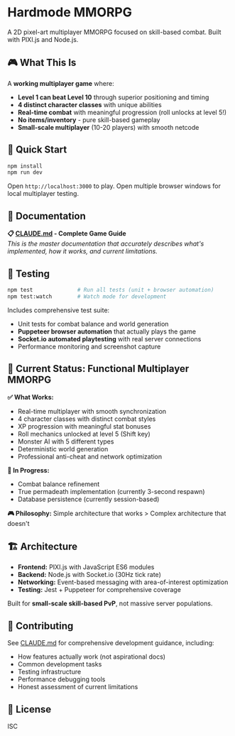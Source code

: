 # Hardmode MMORPG

A 2D pixel-art multiplayer MMORPG focused on skill-based combat. Built with PIXI.js and Node.js.

## 🎮 **What This Is**

A **working multiplayer game** where:
- **Level 1 can beat Level 10** through superior positioning and timing
- **4 distinct character classes** with unique abilities
- **Real-time combat** with meaningful progression (roll unlocks at level 5!)
- **No items/inventory** - pure skill-based gameplay
- **Small-scale multiplayer** (10-20 players) with smooth netcode

## 🚀 **Quick Start**

```bash
npm install
npm run dev
```

Open `http://localhost:3000` to play. Open multiple browser windows for local multiplayer testing.

## 📖 **Documentation**

**📋 [CLAUDE.md](CLAUDE.md) - Complete Game Guide**  
*This is the master documentation that accurately describes what's implemented, how it works, and current limitations.*

## 🧪 **Testing**

```bash
npm test              # Run all tests (unit + browser automation)
npm test:watch        # Watch mode for development
```

Includes comprehensive test suite:
- Unit tests for combat balance and world generation
- **Puppeteer browser automation** that actually plays the game
- **Socket.io automated playtesting** with real server connections
- Performance monitoring and screenshot capture

## 🎯 **Current Status: Functional Multiplayer MMORPG**

**✅ What Works:**
- Real-time multiplayer with smooth synchronization
- 4 character classes with distinct combat styles
- XP progression with meaningful stat bonuses
- Roll mechanics unlocked at level 5 (Shift key)
- Monster AI with 5 different types
- Deterministic world generation
- Professional anti-cheat and network optimization

**🔄 In Progress:**
- Combat balance refinement
- True permadeath implementation (currently 3-second respawn)
- Database persistence (currently session-based)

**🎮 Philosophy:** Simple architecture that works > Complex architecture that doesn't

## 🏗️ **Architecture**

- **Frontend:** PIXI.js with JavaScript ES6 modules
- **Backend:** Node.js with Socket.io (30Hz tick rate)
- **Networking:** Event-based messaging with area-of-interest optimization
- **Testing:** Jest + Puppeteer for comprehensive coverage

Built for **small-scale skill-based PvP**, not massive server populations.

## 🤝 **Contributing**

See [CLAUDE.md](CLAUDE.md) for comprehensive development guidance, including:
- How features actually work (not aspirational docs)
- Common development tasks
- Testing infrastructure
- Performance debugging tools
- Honest assessment of current limitations

## 📜 **License**

ISC